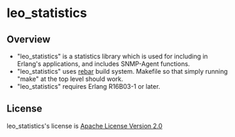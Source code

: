 # leo_statistics

## Overview

* "leo_statistics" is a statistics library which is used for including in Erlang's applications, and includes SNMP-Agent functions.
* "leo_statistics" uses [rebar](https://github.com/rebar/rebar) build system. Makefile so that simply running "make" at the top level should work.
* "leo_statistics" requires Erlang R16B03-1 or later.

## License

leo_statistics's license is [Apache License Version 2.0](http://www.apache.org/licenses/LICENSE-2.0.html)
